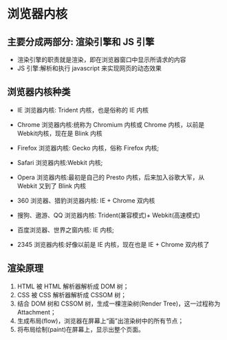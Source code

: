 # 浏览器内核

## 主要分成两部分: 渲染引擎和 JS 引擎

- 渲染引擎的职责就是渲染，即在浏览器窗口中显示所请求的内容
- JS 引擎:解析和执行 javascript 来实现网页的动态效果

## 浏览器内核种类

- IE 浏览器内核: Trident 内核，也是俗称的 IE 内核
- Chrome 浏览器内核:统称为 Chromium 内核或 Chrome 内核，以前是 Webkit内核，现在是 Blink 内核
- Firefox 浏览器内核: Gecko 内核，俗称 Firefox 内核;
- Safari 浏览器内核:Webkit 内核;
- Opera 浏览器内核:最初是自己的 Presto 内核，后来加入谷歌大军，从 Webkit 又到了 Blink 内核

- 360 浏览器、猎豹浏览器内核: IE + Chrome 双内核
- 搜狗、遨游、QQ 浏览器内核: Trident(兼容模式)+ Webkit(高速模式)
- 百度浏览器、世界之窗内核: IE 内核;
- 2345 浏览器内核:好像以前是 IE 内核，现在也是 IE + Chrome 双内核了

## 渲染原理

1. HTML 被 HTML 解析器解析成 DOM 树；
2. CSS  被 CSS 解析器解析成 CSSOM 树；
3. 结合 DOM 树和 CSSOM 树，生成一棵渲染树(Render Tree)，这一过程称为 Attachment；
4. 生成布局(flow)，浏览器在屏幕上“画”出渲染树中的所有节点；
5. 将布局绘制(paint)在屏幕上，显示出整个页面。
